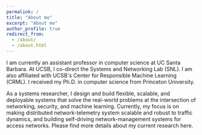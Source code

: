 ```yaml
---
permalink: /
title: "About me"
excerpt: "About me"
author_profile: true
redirect_from:
  - /about/
  - /about.html
---
```


I am currently an assistant professor in computer science at UC Santa Barbara. At UCSB, I co-direct the Systems and Networking Lab (SNL). I am also affiliated with UCSB's Center for Responsible Machine Learning (CRML). I received my Ph.D. in computer science from Princeton University.

As a systems researcher, I design and build flexible, scalable, and deployable systems that solve the real-world problems at the intersection of networking, security, and machine learning. Currently, my focus is on making distributed network-telemetry system scalable and robust to traffic dynamics, and building self-driving network-management systems for access networks. Please find more details about my current research here.
